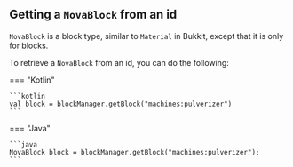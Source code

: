 ## Getting a `NovaBlock` from an id

`NovaBlock` is a block type, similar to `Material` in Bukkit, except that it is only for blocks.

To retrieve a `NovaBlock` from an id, you can do the following:

=== "Kotlin"

    ```kotlin
    val block = blockManager.getBlock("machines:pulverizer")
    ```

=== "Java"

    ```java
    NovaBlock block = blockManager.getBlock("machines:pulverizer");
    ```